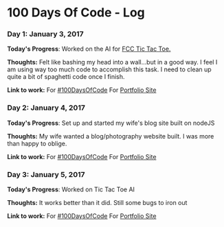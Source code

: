 # 100 Days Of Code - Log

### Day 1: January 3, 2017


**Today's Progress**: Worked on the AI for [FCC Tic Tac Toe.]( https://www.freecodecamp.com/challenges/build-a-tic-tac-toe-game)


**Thoughts:** Felt like bashing my head into a wall...but in a good way. I feel I am using way too much code to accomplish this task. I need to clean up quite a bit of spaghetti code once I finish.

**Link to work:** For [#100DaysOfCode](https://github.com/randallfine/100daysofcode-projects)
                  For [Portfolio Site](https://randallfine.github.io/)

### Day 2: January 4, 2017


**Today's Progress**: Set up and started my wife's blog site built on nodeJS


**Thoughts:** My wife wanted a blog/photography website built. I was more than happy to oblige.

**Link to work:** For [#100DaysOfCode](https://github.com/randallfine/100daysofcode-projects)
                  For [Portfolio Site](https://randallfine.github.io/)

### Day 3: January 5, 2017


**Today's Progress**: Worked on Tic Tac Toe AI


**Thoughts:** It works better than it did. Still some bugs to iron out

**Link to work:** For [#100DaysOfCode](https://github.com/randallfine/100daysofcode-projects)
                  For [Portfolio Site](https://randallfine.github.io/)                  
                  

